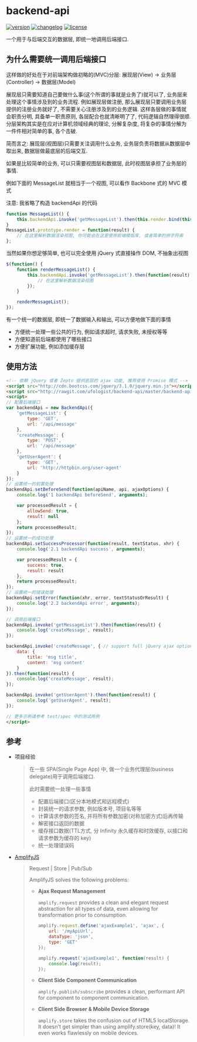 # backend-api

[![version][version]][source-url] [![changelog][changelog-image]][changelog-url] [![license][license-image]][license-url]

[version]: https://img.shields.io/badge/v-1.1.0-blue.svg?style=flat-square
[source-url]: https://github.com/ufologist/backend-api/blob/master/backend-api.js
[license-image]: https://img.shields.io/badge/License-MIT-blue.svg?style=flat-square
[license-url]: https://github.com/ufologist/backend-api/blob/master/LICENSE
[changelog-image]: https://img.shields.io/badge/CHANGE-LOG-blue.svg?style=flat-square
[changelog-url]: https://github.com/ufologist/backend-api/blob/master/CHANGELOG.md

一个用于与后端交互的数据层, 即统一地调用后端接口.

## 为什么需要统一调用后端接口

这样做的好处在于对前端架构做初略的(MVC)分层: 展现层(View) -> 业务层(Controller) -> 数据层(Model)

展现层只需要知道自己要做什么事(这个所谓的事就是业务了)就可以了, 业务层来处理这个事情涉及到的业务流程. 例如展现层做注册, 那么展现层只要调用业务层提供的注册业务就好了, 不需要关心注册涉及到的业务逻辑. 这样各层做的事情就会职责分明, 具备单一职责原则, 各层配合也就清晰明了了, 代码逻辑自然理得很顺. 分层架构其实是在应对计算机领域经典的理论, 分解复杂度, 将复杂的事情分解为一件件相对简单的事, 各个击破.

简而言之: 展现层(视图层)只需要关注调用什么业务, 业务层负责将数据从数据层中取出来, 数据层做最底层的后端交互.

如果是比较简单的业务, 可以只需要视图层和数据层, 此时视图层承担了业务层的事情.

例如下面的 MessageList 就相当于一个视图, 可以看作 Backbone 式的 MVC 模式

注意: 我省略了构造 backendApi 的代码

```javascript
function MessageList() {
    this.backendApi.invoke('getMessageList').then(this.render.bind(this));
}
MessageList.prototype.render = function(result) {
    // 在这里解析数据渲染视图, 你可能会在这里使用前端模版库, 或者简单的拼字符串
};
```

当然如果你想足够简单, 也可以完全使用 jQuery 式直接操作 DOM, 不抽象出视图

```javascript
$(function() {
    function renderMessageList() {
        this.backendApi.invoke('getMessageList').then(function(result) {
            // 在这里解析数据渲染视图
        });
    }

    renderMessageList();
});
```

有一个统一的数据层, 即统一了数据输入和输出, 可以方便地做下面的事情

* 方便统一处理一些公共的行为, 例如请求超时, 请求失败, 未授权等等
* 方便知道前后端都使用了哪些接口
* 方便扩展功能, 例如添加缓存层

## 使用方法

```html
<!-- 依赖 jQuery 或者 Zepto 提供底层的 ajax 功能, 推荐使用 Promise 模式 -->
<script src="http://cdn.bootcss.com/jquery/3.1.0/jquery.min.js"></script>
<script src="http://rawgit.com/ufologist/backend-api/master/backend-api.js"></script>
<script>
// 配置后端接口
var backendApi = new BackendApi({
    'getMessageList': {
        type: 'GET',
        url: '/api/message'
    },
    'createMessage': {
        type: 'POST',
        url: '/api/message'
    },
    'getUserAgent': {
        type: 'GET',
        url: 'http://httpbin.org/user-agent'
    }
});
// 设置统一的前置处理
backendApi.setBeforeSend(function(apiName, api, ajaxOptions) {
    console.log('1 backendApi beforeSend', arguments);

    var processedResult = {
        allowSend: true,
        result: null
    };
    return processedResult;
});
// 设置统一的成功处理
backendApi.setSuccessProcessor(function(result, textStatus, xhr) {
    console.log('2.1 backendApi success', arguments);

    var processedResult = {
        success: true,
        result: result
    };
    return processedResult;
});
// 设置统一的错误处理
backendApi.setError(function(xhr, error, textStatusOrResult) {
    console.log('2.2 backendApi error', arguments);
});

// 调用后端接口
backendApi.invoke('getMessageList').then(function(result) {
    console.log('createMessage', result);
});

backendApi.invoke('createMessage', { // support full jQuery ajax options
    data: {
        title: 'msg title',
        content: 'msg content'
    }
}).then(function(result) {
    console.log('createMessage', result);
});

backendApi.invoke('getUserAgent').then(function(result) {
    console.log('getUserAgent', result);
});

// 更多示例请参考 test/spec 中的测试用例
</script>
```

## 参考

* 项目经验

  > 在一些 SPA(Single Page App) 中, 做一个业务代理层(business delegate)用于调用后端接口.
  >
  > 此时需要统一处理一些事情
  > * 配置后端接口(区分本地模式和远程模式)
  > * 封装统一的请求参数, 例如版本号, 项目名等等
  > * 计算请求参数的签名, 并将所有参数加密(对称加密方式)后再传输
  > * 解密接口返回的数据
  > * 缓存接口数据(TTL方式, 分 Infinity 永久缓存和时效缓存, 以接口和请求参数为缓存的 key)
  > * 统一处理错误码

* [AmplifyJS](https://github.com/mikehostetler/amplify)

  > Request | Store | Pub/Sub
  >
  > AmplifyJS solves the following problems:
  > * **Ajax Request Management**
  > 
  >   `amplify.request` provides a clean and elegant request abstraction for all types of data, even allowing for transformation prior to consumption.
  >
  >   ```javascript
  >   amplify.request.define('ajaxExample1', 'ajax', {
  >       url: '/myApiUrl',
  >       dataType: 'json',
  >       type: 'GET'
  >   });
  >   
  >   amplify.request('ajaxExample1', function(result) {
  >       console.log(result);
  >   });
  >   ```
  >
  > * **Client Side Component Communication**
  >
  >   `amplify.publish/subscribe` provides a clean, performant API for component to component communication.
  >
  > * **Client Side Browser & Mobile Device Storage**
  >
  >   `amplify.store` takes the confusion out of HTML5 localStorage. It doesn't get simpler than using amplify.store(key, data)! It even works flawlessly on mobile devices.